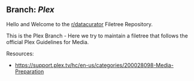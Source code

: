 ## Branch: *Plex*

Hello and Welcome to the [r/datacurator](https://reddit.com/r/datacurator) Filetree Repository.  

This is the Plex Branch - Here we try to maintain a filetree that follows the official Plex Guidelines for Media.

Resources:
* https://support.plex.tv/hc/en-us/categories/200028098-Media-Preparation

